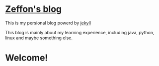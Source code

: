# [Zeffon's blog](https://zeffon.design/)

This is my persional blog powerd by
[jekyll](https://github.com/mojombo/jekyll)

This blog is mainly about my learning experience, including
java, python, linux and maybe something else.

# Welcome!
